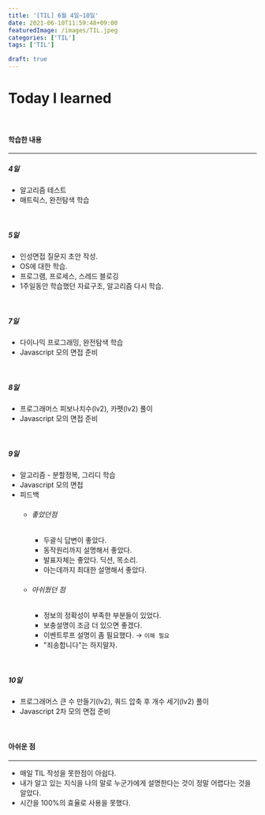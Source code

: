 ```yaml
---
title: '[TIL] 6월 4일~10일'
date: 2021-06-10T11:59:48+09:00
featuredImage: /images/TIL.jpeg
categories: ['TIL']
tags: ['TIL']

draft: true
---
```


# Today I learned

<br>

<!--more-->

#### 학습한 내용

---

##### 4일

- 알고리즘 테스트
- 매트릭스, 완전탐색 학습

<br>

##### 5일

- 인성면접 질문지 초안 작성.
- OS에 대한 학습.
- 프로그램, 프로세스, 스레드 블로깅
- 1주일동안 학습했던 자료구조, 알고리즘 다시 학습.

<br>

##### 7일

- 다이나믹 프로그래밍, 완전탐색 학습
- Javascript 모의 면접 준비

<br>

##### 8일

- 프로그래머스 피보나치수(lv2), 카펫(lv2) 풀이
- Javascript 모의 면접 준비

<br>

##### 9일

- 알고리즘 - 분할정복, 그리디 학습
- Javascript 모의 면접
- 피드백
  - ###### 좋았던점
    - 두괄식 답변이 좋았다.
    - 동작원리까지 설명해서 좋았다.
    - 발표자체는 좋았다. 딕션, 목소리.
    - 아는데까지 최대한 설명해서 좋았다.
  - ###### 아쉬웠던 점
    - 정보의 정확성이 부족한 부분들이 있었다.
    - 보충설명이 조금 더 있으면 좋겠다.
    - 이벤트루프 설명이 좀 필요했다. → `이해 필요`
    - "죄송합니다"는 하지말자.

<br>

##### 10일

- 프로그래머스 큰 수 만들기(lv2), 쿼드 압축 후 개수 세기(lv2) 풀이
- Javascript 2차 모의 면접 준비

<br>

#### 아쉬운 점

---

- 매일 TIL 작성을 못한점이 아쉽다.
- 내가 알고 있는 지식을 나의 말로 누군가에게 설명한다는 것이 정말 어렵다는 것을 알았다.
- 시간을 100%의 효율로 사용을 못했다.
